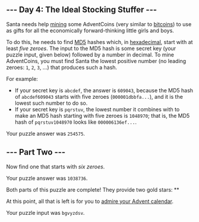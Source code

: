 ## \--- Day 4: The Ideal Stocking Stuffer ---

Santa needs help [mining](https://en.wikipedia.org/wiki/Bitcoin#Mining) some AdventCoins (very similar to [bitcoins](https://en.wikipedia.org/wiki/Bitcoin)) to use as gifts for all the economically forward-thinking little girls and boys.

To do this, he needs to find [MD5](https://en.wikipedia.org/wiki/MD5) hashes which, in [hexadecimal](https://en.wikipedia.org/wiki/Hexadecimal), start with at least _five zeroes_. The input to the MD5 hash is some secret key (your puzzle input, given below) followed by a number in decimal. To mine AdventCoins, you must find Santa the lowest positive number (no leading zeroes: `1`, `2`, `3`, ...) that produces such a hash.

For example:

- If your secret key is `abcdef`, the answer is `609043`, because the MD5 hash of `abcdef609043` starts with five zeroes (`000001dbbfa...`), and it is the lowest such number to do so.
- If your secret key is `pqrstuv`, the lowest number it combines with to make an MD5 hash starting with five zeroes is `1048970`; that is, the MD5 hash of `pqrstuv1048970` looks like `000006136ef...`.

Your puzzle answer was `254575`.

## \--- Part Two ---

Now find one that starts with _six zeroes_.

Your puzzle answer was `1038736`.

Both parts of this puzzle are complete! They provide two gold stars: \*\*

At this point, all that is left is for you to [admire your Advent calendar](/2015).

Your puzzle input was `bgvyzdsv`.
